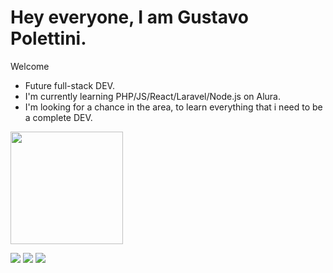 # Hey everyone, I am Gustavo Polettini.
 Welcome
- Future full-stack DEV.
- I'm currently learning PHP/JS/React/Laravel/Node.js on Alura.
- I'm looking for a chance in the area, to learn everything that i need to be a complete DEV.

<div>
<img height="180cm" src="https://github-readme-stats.vercel.app/api?username=anthelios&show_icons=true&theme=dark&include_all_comits=true&count_private=true"/>
</div>

<a href = "https://www.facebook.com/gustavopolettini/" target="_blank"><img src="https://img.shields.io/badge/Facebook-1877F2?style=for-the-badge&logo=facebook&logoColor=white" target="_blank"></a>
<a href = "https://www.instagram.com/gustapolettini/" target="_blank"><img src="https://img.shields.io/badge/Instagram-E4405F?style=for-the-badge&logo=instagram&logoColor=white" target="_blank"></a>
<a href = "https://www.linkedin.com/in/gustavopolettini/" target="_blank"><img src="https://img.shields.io/badge/LinkedIn-0077B5?style=for-the-badge&logo=linkedin&logoColor=whitee" target="_blank"></a>
